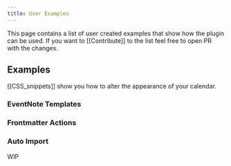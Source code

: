 ```yaml
---
title: User Examples
---
```


This page contains a list of user created examples that show how the plugin can be used.
If you want to [[Contribute]] to the list feel free to open PR with the changes.

## Examples
[[CSS_snippets]] show you how to alter the appearance of your calendar. 

### EventNote Templates

### Frontmatter Actions

### Auto Import

WIP
